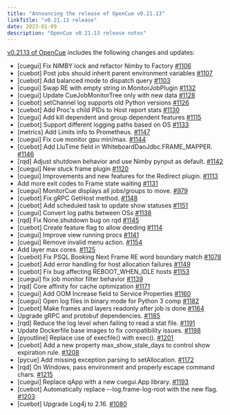 ```yaml
---
title: "Announcing the release of OpenCue v0.21.13"
linkTitle: "v0.21.13 release"
date: 2023-01-09
description: "OpenCue v0.21.13 release notes"
---
```


[v0.21.13 of OpenCue](https://github.com/AcademySoftwareFoundation/OpenCue/releases/tag/v0.21.13)
includes the following changes and updates:

*   [cuegui] Fix NIMBY lock and refactor Nimby to Factory [#1106](https://github.com/AcademySoftwareFoundation/OpenCue/pull/1106)
*   [cuebot] Post jobs should inherit parent environment variables [#1107](https://github.com/AcademySoftwareFoundation/OpenCue/pull/1107)
*   [cuebot] Add balanced mode to dispatch query [#1103](https://github.com/AcademySoftwareFoundation/OpenCue/pull/1103)
*   [cuegui] Swap RE with empty string in MonitorJobPlugin [#1132](https://github.com/AcademySoftwareFoundation/OpenCue/pull/1132)
*   [cuegui] Update CueJobMonitorTree only with new data [#1128](https://github.com/AcademySoftwareFoundation/OpenCue/pull/1128)
*   [cuebot] setChannel log supports old Python versions [#1126](https://github.com/AcademySoftwareFoundation/OpenCue/pull/1126)
*   [cuebot] Add Proc's child PIDs to Host report stats [#1130](https://github.com/AcademySoftwareFoundation/OpenCue/pull/1130)
*   [cuegui] Add kill dependent and group dependent features [#1115](https://github.com/AcademySoftwareFoundation/OpenCue/pull/1115)
*   [cuebot] Support different logging paths based on OS [#1133](https://github.com/AcademySoftwareFoundation/OpenCue/pull/1133)
*   [metrics] Add Limits info to Prometheus. [#1147](https://github.com/AcademySoftwareFoundation/OpenCue/pull/1147)
*   [cuegui] Fix cue monitor gpu min/max. [#1144](https://github.com/AcademySoftwareFoundation/OpenCue/pull/1144)
*   [cuebot] Add LluTime field in WhiteboardDaoJdbc.FRAME_MAPPER. [#1146](https://github.com/AcademySoftwareFoundation/OpenCue/pull/1146)
*   [rqd] Adjust shutdown behavior and use Nimby pynput as default. [#1142](https://github.com/AcademySoftwareFoundation/OpenCue/pull/1142)
*   [cuegui] New stuck frame plugin [#1120](https://github.com/AcademySoftwareFoundation/OpenCue/pull/1120)
*   [cuegui] Improvements and new features for the Redirect plugin. [#1113](https://github.com/AcademySoftwareFoundation/OpenCue/pull/1113)
*   Add more exit codes to Frame state waiting [#1131](https://github.com/AcademySoftwareFoundation/OpenCue/pull/1131)
*   [cuegui] MonitorCue displays all jobs/groups to move. [#979](https://github.com/AcademySoftwareFoundation/OpenCue/pull/979)
*   [cuebot] Fix gRPC GetHost method. [#1148](https://github.com/AcademySoftwareFoundation/OpenCue/pull/1148)
*   [cuebot] Add scheduled task to update show statuses [#1151](https://github.com/AcademySoftwareFoundation/OpenCue/pull/1151)
*   [cuegui] Convert log paths between OSs [#1138](https://github.com/AcademySoftwareFoundation/OpenCue/pull/1138)
*   [rqd] Fix None.shutdown bug on rqd [#1145](https://github.com/AcademySoftwareFoundation/OpenCue/pull/1145)
*   [cuebot] Create feature flag to allow deeding [#1114](https://github.com/AcademySoftwareFoundation/OpenCue/pull/1114)
*   [cuegui] Improve view running procs [#1141](https://github.com/AcademySoftwareFoundation/OpenCue/pull/1141)
*   [cuegui] Remove invalid menu action. [#1154](https://github.com/AcademySoftwareFoundation/OpenCue/pull/1154)
*   Add layer max cores. [#1125](https://github.com/AcademySoftwareFoundation/OpenCue/pull/1125)
*   [cuebot] Fix PSQL Booking Next Frame RE word boundary match [#1078](https://github.com/AcademySoftwareFoundation/OpenCue/pull/1078)
*   [cuebot] Add error handling for host allocation failures [#1149](https://github.com/AcademySoftwareFoundation/OpenCue/pull/1149)
*   [cuebot] Fix bug affecting REBOOT_WHEN_IDLE hosts [#1153](https://github.com/AcademySoftwareFoundation/OpenCue/pull/1153)
*   [cuegui] fix job monitor filter behavior [#1139](https://github.com/AcademySoftwareFoundation/OpenCue/pull/1139)
*   [rqd] Core affinity for cache optimization [#1171](https://github.com/AcademySoftwareFoundation/OpenCue/pull/1171)
*   [cuegui] Add OOM Increase field to Service Properties [#1160](https://github.com/AcademySoftwareFoundation/OpenCue/pull/1160)
*   [cuegui] Open log files in binary mode for Python 3 comp [#1182](https://github.com/AcademySoftwareFoundation/OpenCue/pull/1182)
*   [cuebot] Make frames and layers readonly after job is done [#1164](https://github.com/AcademySoftwareFoundation/OpenCue/pull/1164)
*   Upgrade gRPC and protobuf dependencies. [#1185](https://github.com/AcademySoftwareFoundation/OpenCue/pull/1185)
*   [rqd] Reduce the log level when failing to read a stat file. [#1191](https://github.com/AcademySoftwareFoundation/OpenCue/pull/1191)
*   Update Dockerfile base images to fix compatibility issues. [#1198](https://github.com/AcademySoftwareFoundation/OpenCue/pull/1198)
*   [pyoutline] Replace use of execfile() with exec(). [#1201](https://github.com/AcademySoftwareFoundation/OpenCue/pull/1201)
*   [cuebot] Add a new property max_show_stale_days to control show expiration rule. [#1208](https://github.com/AcademySoftwareFoundation/OpenCue/pull/1208)
*   [pycue] Add missing exception parsing to setAllocation. [#1172](https://github.com/AcademySoftwareFoundation/OpenCue/pull/1172)
*   [rqd] On Windows, pass environment and properly escape command chars. [#1215](https://github.com/AcademySoftwareFoundation/OpenCue/pull/1215)
*   [cuegui] Replace qApp with a new cuegui.App library. [#1193](https://github.com/AcademySoftwareFoundation/OpenCue/pull/1193)
*   [cuebot] Automatically replace --log.frame-log-root with the new flag. [#1203](https://github.com/AcademySoftwareFoundation/OpenCue/pull/1203)
*   [cuebot] Upgrade Log4j to 2.16. [#1080](https://github.com/AcademySoftwareFoundation/OpenCue/pull/1080)
